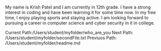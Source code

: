 My name is Krish Patel and I am currently in 12th grade. I have a strong interest in coding and have been learning it for some time now. In my free 
time, I enjoy playing sports and staying active. I am looking forward to pursuing a career in computer science and cyber security in it in college.



Current Path:/Users/student/myfolder/who_are_you
Next Path: /Users/student/myfolder/secondFile.txt 
Previuos Path: /Users/student/myfolder/readme.md
